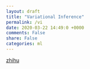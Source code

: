```yaml
---
layout: draft
title: "Variational Inference"
permalink: /vi
date: 2020-03-22 14:49:0 +0000
comments: False
share: False
categories: ml
---
```


[zhihu](https://www.zhihu.com/question/31032863/answer/315311293)



